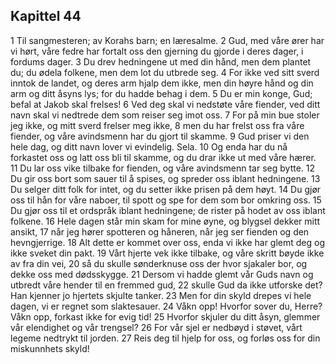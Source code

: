 ## Kapittel 44

1 Til sangmesteren; av Korahs barn; en læresalme.
2 Gud, med våre ører har vi hørt, våre fedre har fortalt oss den gjerning du gjorde i deres dager, i fordums dager.
3 Du drev hedningene ut med din hånd, men dem plantet du; du ødela folkene, men dem lot du utbrede seg.
4 For ikke ved sitt sverd inntok de landet, og deres arm hjalp dem ikke, men din høyre hånd og din arm og ditt åsyns lys; for du hadde behag i dem.
5 Du er min konge, Gud; befal at Jakob skal frelses!
6 Ved deg skal vi nedstøte våre fiender, ved ditt navn skal vi nedtrede dem som reiser seg imot oss.
7 For på min bue stoler jeg ikke, og mitt sverd frelser meg ikke,
8 men du har frelst oss fra våre fiender, og våre avindsmenn har du gjort til skamme.
9 Gud priser vi den hele dag, og ditt navn lover vi evindelig. Sela.
10 Og enda har du nå forkastet oss og latt oss bli til skamme, og du drar ikke ut med våre hærer.
11 Du lar oss vike tilbake for fienden, og våre avindsmenn tar seg bytte.
12 Du gir oss bort som sauer til å spises, og spreder oss iblant hedningene.
13 Du selger ditt folk for intet, og du setter ikke prisen på dem høyt.
14 Du gjør oss til hån for våre naboer, til spott og spe for dem som bor omkring oss.
15 Du gjør oss til et ordspråk iblant hedningene; de rister på hodet av oss iblant folkene.
16 Hele dagen står min skam for mine øyne, og blygsel dekker mitt ansikt,
17 når jeg hører spotteren og håneren, når jeg ser fienden og den hevngjerrige.
18 Alt dette er kommet over oss, enda vi ikke har glemt deg og ikke sveket din pakt.
19 Vårt hjerte vek ikke tilbake, og våre skritt bøyde ikke av fra din vei,
20 så du skulle sønderknuse oss der hvor sjakaler bor, og dekke oss med dødsskygge.
21 Dersom vi hadde glemt vår Guds navn og utbredt våre hender til en fremmed gud,
22 skulle Gud da ikke utforske det? Han kjenner jo hjertets skjulte tanker.
23 Men for din skyld drepes vi hele dagen, vi er regnet som slaktesauer.
24 Våkn opp! Hvorfor sover du, Herre? Våkn opp, forkast ikke for evig tid!
25 Hvorfor skjuler du ditt åsyn, glemmer vår elendighet og vår trengsel?
26 For vår sjel er nedbøyd i støvet, vårt legeme nedtrykt til jorden.
27 Reis deg til hjelp for oss, og forløs oss for din miskunnhets skyld!
